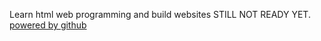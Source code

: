 Learn html web programming and build websites
STILL NOT READY YET.
<a href="github.com">powered by github</a>
